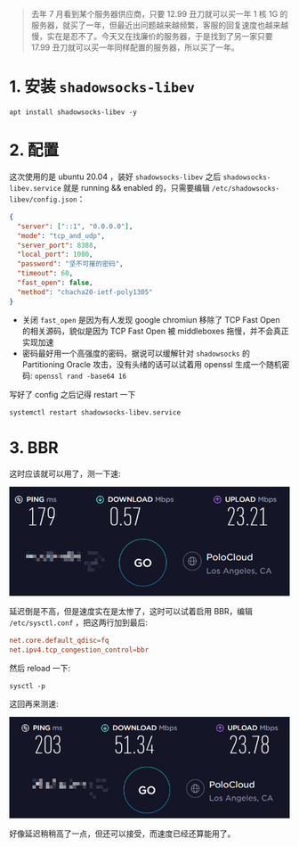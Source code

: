 > 去年 7 月看到某个服务器供应商，只要 12.99 丑刀就可以买一年 1 核 1G 的服务器，就买了一年，但最近出问题越来越频繁，客服的回复速度也越来越慢，实在是忍不了。今天又在找廉价的服务器，于是找到了另一家只要 17.99 丑刀就可以买一年同样配置的服务器，所以买了一年。

# 1. 安装 `shadowsocks-libev`

```shell
apt install shadowsocks-libev -y
```

# 2. 配置

这次使用的是 ubuntu 20.04 ，装好 `shadowsocks-libev` 之后 `shadowsocks-libev.service` 就是 running && enabled 的，只需要编辑 `/etc/shadowsocks-libev/config.json`：

```json
{
  "server": ["::1", "0.0.0.0"],
  "mode": "tcp_and_udp",
  "server_port": 8388,
  "local_port": 1080,
  "password": "坚不可摧的密码",
  "timeout": 60,
  "fast_open": false,
  "method": "chacha20-ietf-poly1305"
}
```

- 关闭 `fast_open` 是因为有人发现 google chromiun 移除了 TCP Fast Open 的相关源码，貌似是因为 TCP Fast Open 被 middleboxes 拖慢，并不会真正实现加速
- 密码最好用一个高强度的密码，据说可以缓解针对 `shadowsocks` 的 Partitioning Oracle 攻击，没有头绪的话可以试着用 openssl 生成一个随机密码: `openssl rand -base64 16`

写好了 config 之后记得 restart 一下

```shell
systemctl restart shadowsocks-libev.service
```

# 3. BBR

这时应该就可以用了，测一下速:

![](../imgs/rpi-ss-deploy-01.png)

延迟倒是不高，但是速度实在是太惨了，这时可以试着启用 BBR，编辑 `/etc/sysctl.conf` ，把这两行加到最后:

```conf
net.core.default_qdisc=fq
net.ipv4.tcp_congestion_control=bbr
```

然后 reload 一下:

```shell
sysctl -p
```

这回再来测速:

![](../imgs/rpi-ss-deploy-02.png)

好像延迟稍稍高了一点，但还可以接受，而速度已经还算能用了。

